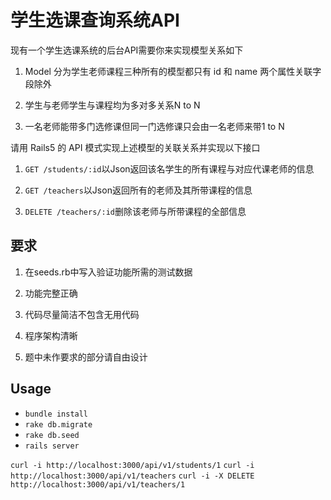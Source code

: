 # 学生选课查询系统API

现有一个学生选课系统的后台API需要你来实现模型关系如下

1. Model 分为学生老师课程三种所有的模型都只有 id 和 name 两个属性关联字段除外

2. 学生与老师学生与课程均为多对多关系N to N

3. 一名老师能带多门选修课但同一门选修课只会由一名老师来带1 to N

请用 Rails5 的 API 模式实现上述模型的关联关系并实现以下接口

1. `GET /students/:id`以Json返回该名学生的所有课程与对应代课老师的信息

2. `GET /teachers`以Json返回所有的老师及其所带课程的信息

3. `DELETE /teachers/:id`删除该老师与所带课程的全部信息

## 要求

1. 在seeds.rb中写入验证功能所需的测试数据

2. 功能完整正确

3. 代码尽量简洁不包含无用代码

4. 程序架构清晰

5. 题中未作要求的部分请自由设计

## Usage

* `bundle install`
* `rake db.migrate`
* `rake db.seed`
* `rails server`

`curl -i http://localhost:3000/api/v1/students/1`
`curl -i http://localhost:3000/api/v1/teachers`
`curl -i -X DELETE http://localhost:3000/api/v1/teachers/1`
